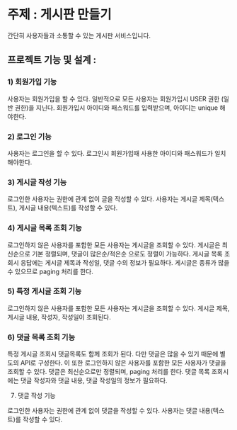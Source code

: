 # 주제 :  게시판 만들기 

간단히 사용자들과 소통할 수 있는 게시판 서비스입니다.


## 프로젝트 기능 및 설계 : 

### 1) 회원가입 기능

사용자는 회원가입을 할 수 있다. 일반적으로 모든 사용자는 회원가입시 USER 권한 (일반 권한)을 지닌다.
회원가입시 아이디와 패스워드를 입력받으며, 아이디는 unique 해야한다.

### 2) 로그인 기능

사용자는 로그인을 할 수 있다. 로그인시 회원가입때 사용한 아이디와 패스워드가 일치해야한다.

### 3) 게시글 작성 기능

로그인한 사용자는 권한에 관계 없이 글을 작성할 수 있다.
사용자는 게시글 제목(텍스트), 게시글 내용(텍스트)를 작성할 수 있다.

### 4) 게시글 목록 조회 기능

로그인하지 않은 사용자를 포함한 모든 사용자는 게시글을 조회할 수 있다.
게시글은 최신순으로 기본 정렬되며, 댓글이 많은순/적은순 으로도 정렬이 가능하다.
게시글 목록 조회시 응답에는 게시글 제목과 작성일, 댓글 수의 정보가 필요하다.
게시글은 종류가 많을수 있으므로 paging 처리를 한다.

### 5) 특정 게시글 조회 기능

로그인하지 않은 사용자를 포함한 모든 사용자는 게시글을 조회할 수 있다.
게시글 제목, 게시글 내용, 작성자, 작성일이 조회된다.

### 6) 댓글 목록 조회 기능

특정 게시글 조회시 댓글목록도 함께 조회가 된다. 다만 댓글은 많을 수 있기 때문에 별도의 API로 구성한다. 이 또한 로그인하지 않은 사용자를 포함한 모든 사용자가 댓글을 조회할 수 있다.
댓글은 최신순으로만 정렬되며, paging 처리를 한다.
댓글 목록 조회시에는 댓글 작성자와 댓글 내용, 댓글 작성일의 정보가 필요하다.

7) 댓글 작성 기능

로그인한 사용자는 권한에 관계 없이 댓글을 작성할 수 있다.
사용자는 댓글 내용(텍스트)를 작성할 수 있다.
